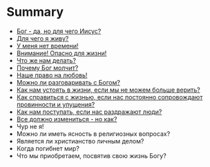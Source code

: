 # Summary

* [Бог - да, но для чего Иисус?](chapter01.md)
* [Для чего я живу?](chapter02.md)
* [У меня нет времени!](chapter03.md)
* [Внимание! Опасно для жизни!](chapter04.md)
* [Что же нам делать?](chapter05.md)
* [Почему Бог молчит?](chapter06.md)
* [Наше право на любовь!](chapter07.md)
* [Можно ли разговаривать с Богом?](chapter08.md)
* [Как нам устоять в жизни, если мы не можем больше верить?](chapter09.md)
* [Как справиться с жизнью, если нас постоянно сопровождают провинности и упущения?](chapter10.md)
* [Как нам поступать, если нас раздражают люди?](chapter10.md)
* [Все должно измениться - но как?](chapter11.md)
* Чур не я!
* Можно ли иметь ясность в религиозных вопросах?
* Является ли христианство личным делом?
* Когда погибнет мир?
* Что мы приобретаем, посвятив свою жизнь Богу?

